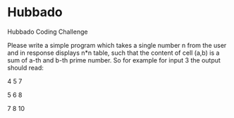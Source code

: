 # Hubbado
Hubbado Coding Challenge

Please write a simple program which takes a single number n from the user and in response displays n*n table, such that the content of cell (a,b) is a sum of a-th and b-th prime number. So for example for input 3 the output should read:

4 5 7

5 6 8

7 8 10
